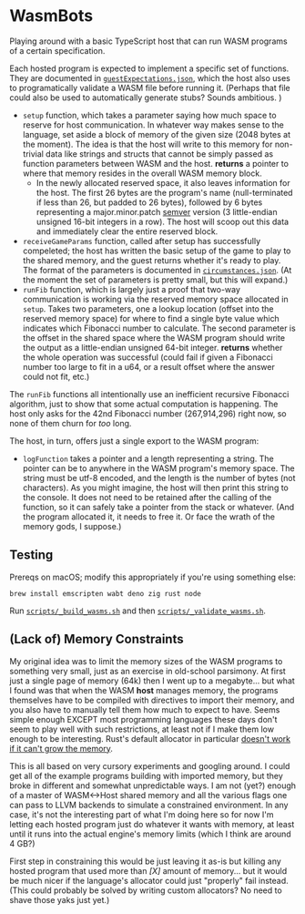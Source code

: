 # WasmBots

Playing around with a basic TypeScript host that can run WASM programs of a certain specification. 

Each hosted program is expected to implement a specific set of functions. They are documented in [`guestExpectations.json`](./host/rsc/data/guestExpectations.json), which the host also uses to programatically validate a WASM file before running it. (Perhaps that file could also be used to automatically generate stubs? Sounds ambitious. )

* `setup` function, which takes a parameter saying how much space to reserve for host communication. In whatever way makes sense to the language, set aside a block of memory of the given size (2048 bytes at the moment). The idea is that the host will write to this memory for non-trivial data like strings and structs that cannot be simply passed as function parameters between WASM and the host. **returns** a pointer to where that memory resides in the overall WASM memory block. 
  * In the newly allocated reserved space, it also leaves information for the host. The first 26 bytes are the program's name (null-terminated if less than 26, but padded to 26 bytes), followed by 6 bytes representing a major.minor.patch [semver](https://semver.org/) version (3 little-endian unsigned 16-bit integers in a row). The host will scoop out this data and immediately clear the entire reserved block. 
* `receiveGameParams` function, called after setup has successfully compeleted; the host has written the basic setup of the game to play to the shared memory, and the guest returns whether it's ready to play. The format of the parameters is documented in [`circumstances.json`](./host/rsc/data/circumstances.json). (At the moment the set of parameters is pretty small, but this will expand.)
* `runFib` function, which is largely just a proof that two-way communication is working via the reserved memory space allocated in `setup`. Takes two parameters, one a lookup location (offset into the reserved memory space) for where to find a single byte value which indicates which Fibonacci number to calculate. The second parameter is the offset in the shared space where the WASM program should write the output as a little-endian unsigned 64-bit integer. **returns** whether the whole operation was successful (could fail if given a Fibonacci number too large to fit in a u64, or a result offset where the answer could not fit, etc.)

The `runFib` functions all intentionally use an inefficient recursive Fibonacci algorithm, just to show that some actual computation is happening. The host only asks for the 42nd Fibonacci number (267,914,296) right now, so none of them churn for _too_ long. 

The host, in turn, offers just a single export to the WASM program:
* `logFunction` takes a pointer and a length representing a string. The pointer can be to anywhere in the WASM program's memory space. The string must be utf-8 encoded, and the length is the number of bytes (not characters). As you might imagine, the host will then print this string to the console. It does not need to be retained after the calling of the function, so it can safely take a pointer from the stack or whatever. (And the program allocated it, it needs to free it. Or face the wrath of the memory gods, I suppose.)

## Testing

Prereqs on macOS; modify this appropriately if you're using something else: 
```
brew install emscripten wabt deno zig rust node
```

Run [`scripts/_build_wasms.sh`](./scripts/_build_wasms.sh) and then [`scripts/_validate_wasms.sh`](./scripts/_validate_wasms.sh). 

## (Lack of) Memory Constraints

My original idea was to limit the memory sizes of the WASM programs to something very small, just as an exercise in old-school parsimony. At first just a single page of memory (64k) then I went up to a megabyte... but what I found was that when the WASM **host** manages memory, the programs themselves have to be compiled with directives to import their memory, and you also have to manually tell them how much to expect to have. Seems simple enough EXCEPT most programming languages these days don't seem to play well with such restrictions, at least not if I make them low enough to be interesting. Rust's default allocator in particular [doesn't work if it can't grow the memory](https://github.com/rustwasm/wasm-bindgen/issues/1389#issuecomment-476224477). 

This is all based on very cursory experiments and googling around. I could get all of the example programs building with imported memory, but they broke in different and somewhat unpredictable ways. I am not (yet?) enough of a master of WASM<->Host shared memory and all the various flags one can pass to LLVM backends to simulate a constrained environment. In any case, it's not the interesting part of what I'm doing here so for now I'm letting each hosted program just do whatever it wants with memory, at least until it runs into the actual engine's memory limits (which I think are around 4 GB?)

First step in constraining this would be just leaving it as-is but killing any hosted program that used more than _[X]_ amount of memory... but it would be much nicer if the language's allocator could just "properly" fail instead. (This could probably be solved by writing custom allocators? No need to shave those yaks just yet.)
